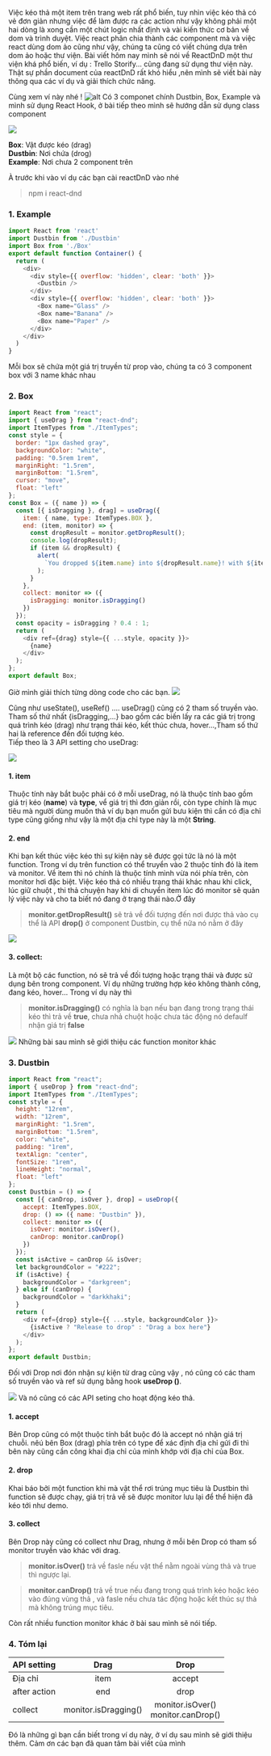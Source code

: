 Việc kéo thả một item trên trang web rất phổ biến, tuy nhìn việc kéo thả có vẻ đơn giản nhưng việc để làm được ra các action như vậy không phải một hai dòng là xong cần một chút logic nhất định và vài kiến thức cơ bản về dom và trình duyệt. Việc react phân chia thành các component mà và việc react dùng dom ảo cũng như vậy, chúng ta cũng có viết chúng dựa trên dom ảo hoặc thư viện. Bài viết hôm nay mình sẽ nói về ReactDnD một thư viện khá phổ biến, ví dụ : Trello Storify... cũng đang sử dụng thư viện này. <br>
Thật sự phần document của reactDnD rất khó hiểu ,nên mình sẽ viết bài này thông qua các ví dụ và giải thích chức năng.


Cùng xem ví này nhé ! 
![alt](https://images.viblo.asia/9ca432ee-6dbb-425d-a575-885187fecbe0.gif)
Có 3 componet chính Dustbin, Box, Example và mình sử dụng React Hook, ở bài tiếp theo mình sẽ hướng dẫn sử dụng class component

![](https://images.viblo.asia/2cc7f88b-8533-4c88-b3f8-25680880bd6f.png)

**Box**: Vật được kéo (drag)<br>
**Dustbin**: Nơi chứa (drog)<br>
**Example**: Nơi chưa 2 component trên<br>

À trước khi vào ví dụ các bạn cài reactDnD vào nhé
> npm i react-dnd

### 1. Example
```js
import React from 'react'
import Dustbin from './Dustbin'
import Box from './Box'
export default function Container() {
  return (
    <div>
      <div style={{ overflow: 'hidden', clear: 'both' }}>
        <Dustbin />
      </div>
      <div style={{ overflow: 'hidden', clear: 'both' }}>
        <Box name="Glass" />
        <Box name="Banana" />
        <Box name="Paper" />
      </div>
    </div>
  )
}
```
Mỗi box sẽ chứa một giá trị truyền từ prop vào, chúng ta có 3 component box với 3 name khác nhau
### 2. Box
```js
import React from "react";
import { useDrag } from "react-dnd";
import ItemTypes from "./ItemTypes";
const style = {
  border: "1px dashed gray",
  backgroundColor: "white",
  padding: "0.5rem 1rem",
  marginRight: "1.5rem",
  marginBottom: "1.5rem",
  cursor: "move",
  float: "left"
};
const Box = ({ name }) => {
  const [{ isDragging }, drag] = useDrag({
    item: { name, type: ItemTypes.BOX },
    end: (item, monitor) => {
      const dropResult = monitor.getDropResult();
      console.log(dropResult);
      if (item && dropResult) {
        alert(
          `You dropped ${item.name} into ${dropResult.name}! with ${item.type}`
        );
      }
    },
    collect: monitor => ({
      isDragging: monitor.isDragging()
    })
  });
  const opacity = isDragging ? 0.4 : 1;
  return (
    <div ref={drag} style={{ ...style, opacity }}>
      {name}
    </div>
  );
};
export default Box;
```
Giờ mình giải thích từng dòng code cho các bạn.
![](https://images.viblo.asia/62f6c29f-6417-4540-b1b1-010ef7785bd1.png)

Cũng như useState(), useRef() .... useDrag() cũng có 2 tham số truyền vào. Tham số thứ nhất {isDragging,...} bao gồm các biến lấy ra các giá trị trong quá trình kéo (drag) như trạng thái kéo, kết thúc chưa, hover...,Tham số thứ hai là reference đến đối tượng kéo.<br>
Tiếp theo là 3 API setting cho useDrag:

![](https://images.viblo.asia/cc2a827d-752a-460b-b403-f1afd2e5dc85.png)
#### 1. item
Thuộc tính này bắt buộc phải có ở mỗi useDrag, nó là thuộc tính bao gồm giá trị kéo (**name**) và  **type**, vể giá trị thì đơn giản rồi, còn type chính là mục tiêu mà người dùng muốn thả ví dụ bạn muốn gửi bưu kiện thì cần có địa chỉ type cũng giống như vậy là một địa chỉ type này là một **String**.
#### 2. end
Khi bạn kết thúc việc kéo thì sự kiện này sẽ được gọi tức là nó là một function. Trong ví dụ trên function có thể truyển vào 2 thuộc tính đó là item và monitor. Về item thì nó chính là thuộc tính mình vừa nói phía trên, còn monitor hơi đặc biệt. Việc kéo thả có nhiều trạng thái khác nhau khi click, lúc giữ chuột , thi thả chuyện hay khi di chuyển item lúc đó monitor sẽ quản lý việc này và cho ta biết nó đang ở trạng thái nào.Ở đây<br>
> **monitor.getDropResult()** sẽ trả về đối tượng đến nơi được thả vào cụ thể là  API **drop()** ở component Dustbin, cụ thể nữa nó nằm ở đây

![](https://images.viblo.asia/03b80468-cf0c-48c6-99a8-69809028f3c0.png)
#### 3. collect:
Là một bộ các function, nó sẽ trả về đối tượng hoặc trạng thái và được sử dụng bên trong component. Ví dụ những trường hợp kéo không thành công, đang kéo, hover... Trong ví dụ này thì<br>
> **monitor.isDragging()**   có nghĩa là bạn nếu bạn đang trong trạng thái kéo thì trả về **true**, chưa nhả chuột hoặc chưa tác động nó defaulf nhận giá trị **false**

![](https://images.viblo.asia/2f20f05c-5d2d-4625-a807-16063d3471f0.png)
Những bài sau mình sẽ giới thiệu các function monitor khác
### 3. Dustbin
```js
import React from "react";
import { useDrop } from "react-dnd";
import ItemTypes from "./ItemTypes";
const style = {
  height: "12rem",
  width: "12rem",
  marginRight: "1.5rem",
  marginBottom: "1.5rem",
  color: "white",
  padding: "1rem",
  textAlign: "center",
  fontSize: "1rem",
  lineHeight: "normal",
  float: "left"
};
const Dustbin = () => {
  const [{ canDrop, isOver }, drop] = useDrop({
    accept: ItemTypes.BOX,
    drop: () => ({ name: "Dustbin" }),
    collect: monitor => ({
      isOver: monitor.isOver(),
      canDrop: monitor.canDrop()
    })
  });
  const isActive = canDrop && isOver;
  let backgroundColor = "#222";
  if (isActive) {
    backgroundColor = "darkgreen";
  } else if (canDrop) {
    backgroundColor = "darkkhaki";
  }
  return (
    <div ref={drop} style={{ ...style, backgroundColor }}>
      {isActive ? "Release to drop" : "Drag a box here"}
    </div>
  );
};
export default Dustbin;
```

Đối với Drop nơi đón nhận sự kiện từ drag cũng vậy , nó cũng có các tham số truyền vào và ref sử dụng bằng hook **useDrop ()**.

![](https://images.viblo.asia/67a73a69-8613-4df9-b256-fc84075f4cfc.png)
Và nó cũng có các API seting cho hoạt động kéo thả.
#### 1. accept
Bên Drop cũng có một thuộc tính bắt buộc đó là accept nó nhận giá trị chuỗi. nêú bên Box (drag) phía trên có type để xác định địa chỉ gửi đi thì bên này cũng cần công khai địa chỉ của mình khớp với địa chỉ của Box.
#### 2. drop
Khai báo bởi một function khi mà vật thể rơi trúng mục tiêu là Dustbin thì function sẽ được chạy, giá trị trả về sẽ được monitor lưu lại để thể hiện đã kéo tới như demo.
#### 3. collect
Bên Drop này cũng có collect như Drag, nhưng ở mỗi bên Drop có tham số monitor truyền vào khác với drag. <br> 
> **monitor.isOver()** trả về fasle nếu vật thể nằm ngoài vùng thả và true thì ngược lại. <br> 


> **monitor.canDrop()** trả về true nếu đang trong quá trình kéo hoặc kéo vào đúng vùng thả , và fasle nếu chưa tác động hoặc kết thúc sự  thả mà không trúng mục tiêu.

Còn rất nhiều function monitor khác ở bài sau mình sẽ nói tiếp.

### 4. Tóm lại 
| API setting             | Drag       | Drop      |  
|:---------------------|:--------------:| :-------------:|
| Địa chỉ |item |accept|  
|after action |end| drop |
| collect | monitor.isDragging() | monitor.isOver() <br> monitor.canDrop()|

Đó là những gì bạn cần biết trong ví dụ này, ở ví dụ sau mình sẽ giới thiệu thêm. Cảm ơn các bạn đã quan tâm bài viết của mình